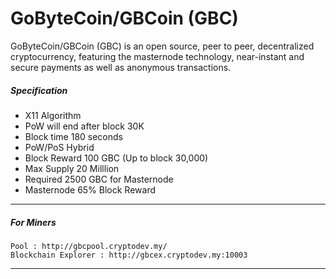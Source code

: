 # GoByteCoin/GBCoin (GBC)

GoByteCoin/GBCoin (GBC) is an open source, peer to peer, decentralized cryptocurrency, featuring the masternode technology, near-instant and secure payments as well as anonymous transactions.

##### Specification
* X11 Algorithm
* PoW will end after block 30K
* Block time 180 seconds
* PoW/PoS Hybrid
* Block Reward 100 GBC (Up to block 30,000) 
* Max Supply 20 Milllion
* Required 2500 GBC for Masternode
* Masternode 65% Block Reward

-------
##### For Miners
```
Pool : http://gbcpool.cryptodev.my/
Blockchain Explorer : http://gbcex.cryptodev.my:10003
```
-------

